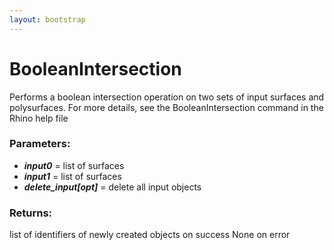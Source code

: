 ```yaml
---
layout: bootstrap
---
```


# BooleanIntersection

Performs a boolean intersection operation on two sets of input surfaces
        and polysurfaces. For more details, see the BooleanIntersection command in
        the Rhino help file
        

### Parameters:

- ***input0*** = list of surfaces
- ***input1*** = list of surfaces
- ***delete_input[opt]*** = delete all input objects
        

### Returns:


list of identifiers of newly created objects on success
None on error
        
